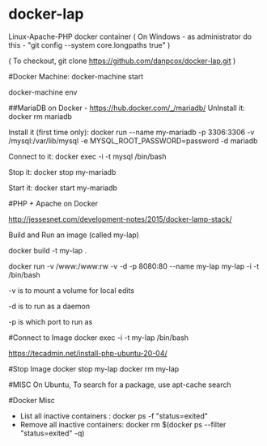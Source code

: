 # docker-lap
Linux-Apache-PHP docker container
( On Windows - as administrator do this - "git config --system core.longpaths true" )

( To checkout, git clone  https://github.com/danpcox/docker-lap.git )


#Docker Machine:
docker-machine start

docker-machine env

##MariaDB on Docker - https://hub.docker.com/_/mariadb/
UnInstall it: docker rm mariadb

Install it (first time only):   docker run --name my-mariadb -p 3306:3306 -v /mysql:/var/lib/mysql -e MYSQL_ROOT_PASSWORD=password -d mariadb

Connect to it:   docker exec -i -t mysql /bin/bash

Stop it: docker stop my-mariadb

Start it: docker start my-mariadb

#PHP + Apache on Docker

http://jessesnet.com/development-notes/2015/docker-lamp-stack/

Build and Run an image (called my-lap)

docker build -t my-lap .

docker run -v /www:/www:rw -v -d -p 8080:80 --name my-lap my-lap -i -t /bin/bash

 -v is to mount a volume for local edits

 -d is to run as a daemon

 -p is which port to run as

#Connect to Image
docker exec -i -t my-lap /bin/bash

https://tecadmin.net/install-php-ubuntu-20-04/


#Stop Image
docker stop my-lap
docker rm my-lap

#MISC
On Ubuntu, To search for a package, use apt-cache search

#Docker Misc
- List all inactive containers : docker ps -f "status=exited"
- Remove all inactive containers: docker rm $(docker ps --filter "status=exited" -q)
